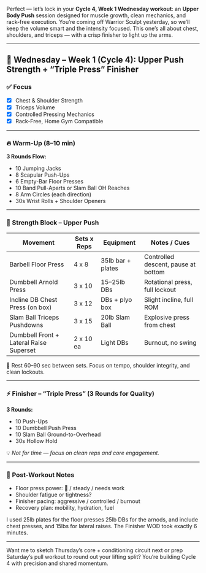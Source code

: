 Perfect — let’s lock in your **Cycle 4, Week 1 Wednesday workout**: an **Upper Body Push** session designed for muscle growth, clean mechanics, and rack-free execution. You’re coming off Warrior Sculpt yesterday, so we’ll keep the volume smart and the intensity focused. This one’s all about chest, shoulders, and triceps — with a crisp finisher to light up the arms.

---

## 💪 Wednesday – Week 1 (Cycle 4): Upper Push Strength + “Triple Press” Finisher

### ✅ Focus
- [x] Chest & Shoulder Strength  
- [x] Triceps Volume  
- [x] Controlled Pressing Mechanics  
- [x] Rack-Free, Home Gym Compatible  

---

### 🔥 Warm-Up (8–10 min)
**3 Rounds Flow:**
- 10 Jumping Jacks  
- 8 Scapular Push-Ups  
- 6 Empty-Bar Floor Presses  
- 10 Band Pull-Aparts or Slam Ball OH Reaches  
- 8 Arm Circles (each direction)  
- 30s Wrist Rolls + Shoulder Openers

---

### 🧱 Strength Block – Upper Push  
| Movement                        | Sets x Reps | Equipment            | Notes / Cues                     |
|---------------------------------|-------------|----------------------|----------------------------------|
| Barbell Floor Press             | 4 x 8        | 35lb bar + plates     | Controlled descent, pause at bottom  
| Dumbbell Arnold Press           | 3 x 10       | 15–25lb DBs           | Rotational press, full lockout  
| Incline DB Chest Press (on box) | 3 x 12       | DBs + plyo box        | Slight incline, full ROM  
| Slam Ball Triceps Pushdowns     | 3 x 15       | 20lb Slam Ball        | Explosive press from chest  
| Dumbbell Front + Lateral Raise Superset | 2 x 10 ea | Light DBs         | Burnout, no swing  

🧠 Rest 60–90 sec between sets. Focus on tempo, shoulder integrity, and clean lockouts.

---

### ⚡️ Finisher – “Triple Press” (3 Rounds for Quality)

**3 Rounds:**
- 10 Push-Ups  
- 10 Dumbbell Push Press  
- 10 Slam Ball Ground-to-Overhead  
- 30s Hollow Hold

💡 *Not for time — focus on clean reps and core engagement.*

---

### 🧾 Post-Workout Notes
- Floor press power: 🚀 / steady / needs work  
- Shoulder fatigue or tightness?  
- Finisher pacing: aggressive / controlled / burnout  
- Recovery plan: mobility, hydration, fuel

I used 25lb plates for the floor presses 25lb DBs for the arnods, and include chest presses, and 15lbs for lateral raises.
The Finisher WOD took exactly 6 minutes.

---

Want me to sketch Thursday’s core + conditioning circuit next or prep Saturday’s pull workout to round out your lifting split? You’re building Cycle 4 with precision and shared momentum.
